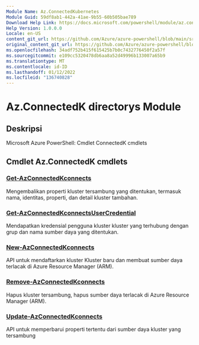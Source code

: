 ```yaml
---
Module Name: Az.ConnectedKubernetes
Module Guid: 59df8ab1-442a-41ae-9b55-60b505bae789
Download Help Link: https://docs.microsoft.com/powershell/module/az.connectedkubernetes
Help Version: 1.0.0.0
Locale: en-US
content_git_url: https://github.com/Azure/azure-powershell/blob/main/src/ConnectedKubernetes/help/Az.ConnectedKubernetes.md
original_content_git_url: https://github.com/Azure/azure-powershell/blob/main/src/ConnectedKubernetes/help/Az.ConnectedKubernetes.md
ms.openlocfilehash: 34adf752b415f615425b7b0c7432776450f2a57f
ms.sourcegitcommit: e109cc5320478db6aa8a52d49996b133007a65b9
ms.translationtype: MT
ms.contentlocale: id-ID
ms.lasthandoff: 01/12/2022
ms.locfileid: "136740828"
---
```

# Az.ConnectedK directorys Module
## Deskripsi
Microsoft Azure PowerShell: Cmdlet ConnectedK cmdlets

## Cmdlet Az.ConnectedK cmdlets
### [Get-AzConnectedKconnects](Get-AzConnectedKubernetes.md)
Mengembalikan properti kluster tersambung yang ditentukan, termasuk nama, identitas, properti, dan detail kluster tambahan.

### [Get-AzConnectedKconnectsUserCredential](Get-AzConnectedKubernetesUserCredential.md)
Mendapatkan kredensial pengguna kluster kluster yang terhubung dengan grup dan nama sumber daya yang ditentukan.

### [New-AzConnectedKconnects](New-AzConnectedKubernetes.md)
API untuk mendaftarkan kluster Kluster baru dan membuat sumber daya terlacak di Azure Resource Manager (ARM).

### [Remove-AzConnectedKconnects](Remove-AzConnectedKubernetes.md)
Hapus kluster tersambung, hapus sumber daya terlacak di Azure Resource Manager (ARM).

### [Update-AzConnectedKconnects](Update-AzConnectedKubernetes.md)
API untuk memperbarui properti tertentu dari sumber daya kluster yang tersambung

